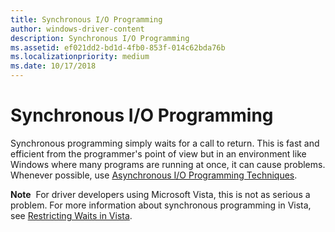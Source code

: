```yaml
---
title: Synchronous I/O Programming
author: windows-driver-content
description: Synchronous I/O Programming
ms.assetid: ef021dd2-bd1d-4fb0-853f-014c62bda76b
ms.localizationpriority: medium
ms.date: 10/17/2018
---
```


# Synchronous I/O Programming


Synchronous programming simply waits for a call to return. This is fast and efficient from the programmer's point of view but in an environment like Windows where many programs are running at once, it can cause problems. Whenever possible, use [Asynchronous I/O Programming Techniques](asynchronous-i-o-programming.md).

**Note**  For driver developers using Microsoft Vista, this is not as serious a problem. For more information about synchronous programming in Vista, see [Restricting Waits in Vista](restricting-waits-in-vista.md).

 

 

 




